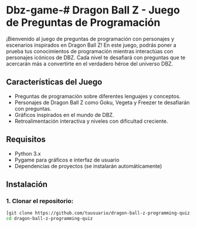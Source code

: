 # Dbz-game-# Dragon Ball Z - Juego de Preguntas de Programación

¡Bienvenido al juego de preguntas de programación con personajes y escenarios inspirados en Dragon Ball Z! En este juego, podrás poner a prueba tus conocimientos de programación mientras interactúas con personajes icónicos de DBZ. Cada nivel te desafiará con preguntas que te acercarán más a convertirte en el verdadero héroe del universo DBZ.

## Características del Juego
- Preguntas de programación sobre diferentes lenguajes y conceptos.
- Personajes de Dragon Ball Z como Goku, Vegeta y Freezer te desafiarán con preguntas.
- Gráficos inspirados en el mundo de DBZ.
- Retroalimentación interactiva y niveles con dificultad creciente.

## Requisitos
- Python 3.x
- Pygame para gráficos e interfaz de usuario
- Dependencias de proyectos (se instalarán automáticamente)

## Instalación

### 1. Clonar el repositorio:
```bash
[git clone https://github.com/tuusuario/dragon-ball-z-programming-quiz.git](https://github.com/AndresGuido9820/Dbz-game-/edit/main/README.md)
cd dragon-ball-z-programming-quiz
